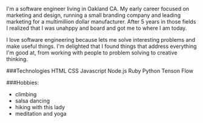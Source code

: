 I'm a software engineer living in Oakland CA.  My early career focused on marketing and design, running a small branding company and leading marketing for a multimillion dollar manufacturer. After 5 years in those fields I realized that I was unahppy and board and got me to where I am today. 

I love software engineering because lets me solve interesting problems and make useful things. I'm delighted that I found things that address everything I'm good at, from working with people to problem solving to creative thinking. 

###Technologies
HTML
CSS
Javascript
Node.js
Ruby
Python
Tenson Flow

###Hobbies: 
- climbing
- salsa dancing
- hiking with this lady
- meditation and yoga

